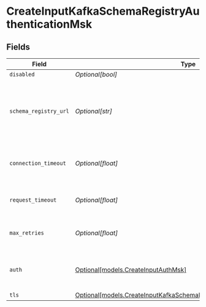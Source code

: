# CreateInputKafkaSchemaRegistryAuthenticationMsk


## Fields

| Field                                                                                                                                          | Type                                                                                                                                           | Required                                                                                                                                       | Description                                                                                                                                    |
| ---------------------------------------------------------------------------------------------------------------------------------------------- | ---------------------------------------------------------------------------------------------------------------------------------------------- | ---------------------------------------------------------------------------------------------------------------------------------------------- | ---------------------------------------------------------------------------------------------------------------------------------------------- |
| `disabled`                                                                                                                                     | *Optional[bool]*                                                                                                                               | :heavy_minus_sign:                                                                                                                             | N/A                                                                                                                                            |
| `schema_registry_url`                                                                                                                          | *Optional[str]*                                                                                                                                | :heavy_minus_sign:                                                                                                                             | URL for accessing the Confluent Schema Registry. Example: http://localhost:8081. To connect over TLS, use https instead of http.               |
| `connection_timeout`                                                                                                                           | *Optional[float]*                                                                                                                              | :heavy_minus_sign:                                                                                                                             | Maximum time to wait for a Schema Registry connection to complete successfully                                                                 |
| `request_timeout`                                                                                                                              | *Optional[float]*                                                                                                                              | :heavy_minus_sign:                                                                                                                             | Maximum time to wait for the Schema Registry to respond to a request                                                                           |
| `max_retries`                                                                                                                                  | *Optional[float]*                                                                                                                              | :heavy_minus_sign:                                                                                                                             | Maximum number of times to try fetching schemas from the Schema Registry                                                                       |
| `auth`                                                                                                                                         | [Optional[models.CreateInputAuthMsk]](../models/createinputauthmsk.md)                                                                         | :heavy_minus_sign:                                                                                                                             | Credentials to use when authenticating with the schema registry using basic HTTP authentication                                                |
| `tls`                                                                                                                                          | [Optional[models.CreateInputKafkaSchemaRegistryTLSSettingsClientSideMsk]](../models/createinputkafkaschemaregistrytlssettingsclientsidemsk.md) | :heavy_minus_sign:                                                                                                                             | N/A                                                                                                                                            |